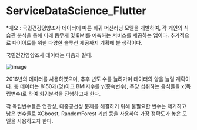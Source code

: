 # ServiceDataScience_Flutter
*개요 : 국민건강영양조사 데이터에 따른 회귀 머신러닝 모델을 개발하여, 각 개인의 식습관 분석을 통해 미래 몸무게 및 BMI를 예측하는 서비스를 제공하는 앱이다. 추가적으로 다이어트를 위한 다양한 솔루션 제공까지 기획해 볼 생각이다.

국민건강영양조사 데이터는 다음과 같다.

![image](https://user-images.githubusercontent.com/56333934/110413446-3162a280-80d1-11eb-813c-5c971452fdd3.png)

2016년의 데이터를 사용하였으며, 추후 년도 수를 늘려가며 데이터의 양을 늘릴 계획이다.
총 데이터는 8150개(명)이고 BMI지수를 y(종속변수), 주당 섭취하는 음식들을 x(독립변수)로 하여 회귀분석을 진행하고자 한다.

각 독립변수들은 연관성, 다중공선성 문제를 해결하기 위해 불필요한 변수는 제거하고 남은 변수들로 XGboost, RandomForest 기법 등을 사용하여 가장 정확도가 높은 모델을 사용하고자 한다.
